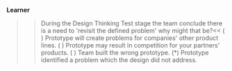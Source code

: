 **Learner**

>> During the Design Thinking Test stage the team conclude there is a need to 'revisit the defined problem' why might that be?<<
( ) Prototype will create problems for companies' other product lines.
( ) Prototype may result in competition for your partners' products.
( ) Team built the wrong prototype.
(*) Prototype identified a problem which the design did not address.